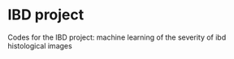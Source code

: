 # IBD project
 Codes for the IBD project: machine learning of the severity of ibd histological images
